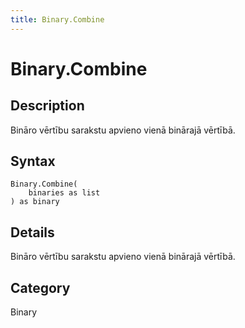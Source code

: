 ```yaml
---
title: Binary.Combine
---
```


# Binary.Combine


## Description

Bināro vērtību sarakstu apvieno vienā binārajā vērtībā.


## Syntax

```powerquery
Binary.Combine(
    binaries as list
) as binary
```


## Details

Bināro vērtību sarakstu apvieno vienā binārajā vērtībā.



## Category
Binary
